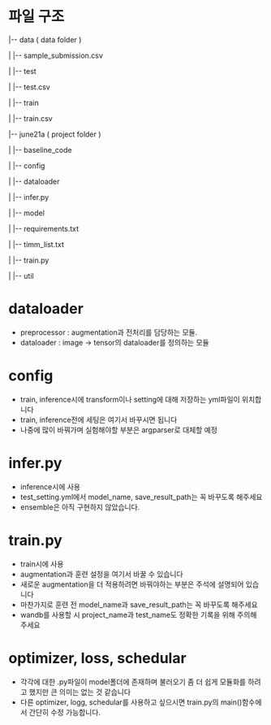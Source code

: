 # 파일 구조

|-- data ( data folder )

|   |-- sample_submission.csv

|   |-- test

|   |-- test.csv

|   |-- train

|   |-- train.csv

|-- june21a ( project folder )

|   |-- baseline_code

|   |-- config

|   |-- dataloader

|   |-- infer.py

|   |-- model

|   |-- requirements.txt

|   |-- timm_list.txt

|   |-- train.py

|   |-- util



# dataloader
- preprocessor : augmentation과 전처리를 담당하는 모듈.
- dataloader : image -> tensor의 dataloader를 정의하는 모듈


# config
- train, inference시에 transform이나 setting에 대해 저장하는 yml파일이 위치합니다
- train, inference전에 세팅은 여기서 바꾸시면 됩니다
- 나중에 많이 바꿔가며 실험해야할 부분은 argparser로 대체할 예정

# infer.py
- inference시에 사용
- test_setting.yml에서 model_name, save_result_path는 꼭 바꾸도록 해주세요
- ensemble은 아직 구현하지 않았습니다.

# train.py
- train시에 사용
- augmentation과 훈련 설정을 여기서 바꿀 수 있습니다
- 새로운 augmentation을 더 적용하려면 바꿔야하는 부분은 주석에 설명되어 있습니다
- 마찬가지로 훈련 전 model_name과 save_result_path는 꼭 바꾸도록 해주세요
- wandb를 사용할 시 project_name과 test_name도 정확한 기록을 위해 주의해 주세요


# optimizer, loss, schedular
- 각각에 대한 .py파일이 model폴더에 존재하며 불러오기 좀 더 쉽게 모듈화를 하려고 했지만 큰 의미는 없는 것 같습니다
- 다른 optimizer, logg, schedular를 사용하고 싶으시면 train.py의 main()함수에서 간단히 수정 가능합니다.

